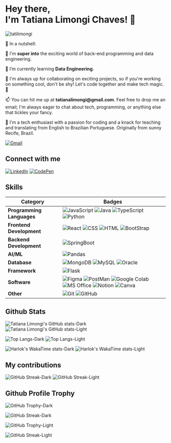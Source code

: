 <h1>Hey there,<br />
I'm Tatiana Limongi Chaves! 👋</h1>
<p align="left"> <img src="https://komarev.com/ghpvc/?username=tatilimongi&label=Profile%20views&color=0e75b6&style=flat" alt="tatilimongi" /> </p>
    <p>🥜 In a nutshell:</p>
<p><span class="emoji">👀</span> I'm <b>super into</b> the exciting world of back-end programming and data engineering.</p>
<p><span class="emoji">🌱</span> I’m currently learning <b>Data Engineering</b>.</p>
<p><span class="emoji">💞</span> I'm always up for collaborating on exciting projects, so if you're working on something cool, don't be shy! Let's code together and make tech magic. 🚀</p>
<p><span class="emoji">📫</span> You can hit me up at  <b>tatianalimongi@gmail.com</b>. Feel free to drop me an email; I'm always eager to chat about tech, programming, or anything else that tickles your fancy.</p>
<p><span class="emoji">🚀</span> I'm a tech enthusiast with a passion for coding and a knack for teaching and translating from English to Brazilian Portuguese. Originally from sunny Recife, Brazil.</p>

[![Gmail](https://img.shields.io/badge/tatianalimongi@gmail.com-gray?logo=gmail&labelColor=gray)](mailto:tatianalimongi@gmail.com)

## Connect with me

[![LinkedIn](https://img.shields.io/badge/LinkedIn-gray?logo=linkedin&logoColor&labelColor=%230A66C2)](https://linkedin.com/in/tatiana-limongi-chaves)
[![CodePen](https://img.shields.io/badge/CodePen-gray?logo=codepen&logoColor&labelColor=%233E8EDE)](https://codepen.io/tatilimongi)

## Skills

| **Category**              | **Badges**                                                                                                                                                                                   |
|---------------------------|-----------------------------------------------------------------------------------------------------------------------------------------------------------------------------------------------|
| **Programming Languages** | ![JavaScript](https://img.shields.io/badge/JavaScript-gray?logo=javascript) ![Java](https://img.shields.io/badge/Java-gray?logo=java&logoColor=white&labelColor=007396) ![TypeScript](https://img.shields.io/badge/TypeScript-gray?logo=typescript) ![Python](https://img.shields.io/badge/Python-gray?logo=python) |
| **Frontend Development**  | ![React](https://img.shields.io/badge/React-gray?logo=react) ![CSS](https://img.shields.io/badge/CSS-gray?logo=css3&logoColor=blue) ![HTML](https://img.shields.io/badge/HTML-gray?logo=html5) ![BootStrap](https://img.shields.io/badge/BootStrap-gray?logo=bootstrap) |
| **Backend Development**   | ![SpringBoot](https://img.shields.io/badge/SpringBoot-gray?logo=springboot)                                                                                                                   |
| **AI/ML**                 | ![Pandas](https://img.shields.io/badge/Pandas-gray?logo=pandas)                                                                                                                             |
| **Database**              | ![MongoDB](https://img.shields.io/badge/MongoDB-gray?logo=mongodb) ![MySQL](https://img.shields.io/badge/MySQL-gray?logo=mysql) ![Oracle](https://img.shields.io/badge/Oracle-gray?logo=oracle) |
| **Framework**             | ![Flask](https://img.shields.io/badge/Flask-gray?logo=flask)                                                                                                                                |
| **Software**              | ![Figma](https://img.shields.io/badge/Figma-gray?logo=figma) ![PostMan](https://img.shields.io/badge/PostMan-gray?logo=postman) ![Google Colab](https://img.shields.io/badge/Google_Colab-gray?logo=googlecolab) ![MS Office](https://img.shields.io/badge/MS_Office-gray?logo=microsoft-office&logoColor=white&labelColor=D83B01) ![Notion](https://img.shields.io/badge/Notion-gray?logo=notion) ![Canva](https://img.shields.io/badge/Canva-gray?logo=canva) |
| **Other**                 | ![Git](https://img.shields.io/badge/Git-gray?logo=git) ![GitHub](https://img.shields.io/badge/GitHub-gray?logo=github)                                                                      |

## Github Stats

![Tatiana Limongi's GitHub stats-Dark](https://github-readme-stats.vercel.app/api?username=tatilimongi&show_icons=true\&rank_icon=github&theme=dark#gh-dark-mode-only)
![Tatiana Limongi's GitHub stats-Light](https://github-readme-stats.vercel.app/api?username=tatilimongi&show_icons=true\&rank_icon=github&theme=default#gh-light-mode-only)

![Top Langs-Dark](https://github-readme-stats.vercel.app/api/top-langs/?username=tatilimongi&layout=compact&theme=dark#gh-dark-mode-only)
![Top Langs-Light](https://github-readme-stats.vercel.app/api/top-langs/?username=tatilimongi&layout=compact&theme=default#gh-light-mode-only)

![Harlok's WakaTime stats-Dark](https://github-readme-stats.vercel.app/api/wakatime?username=limongi&layout=compact&theme=dark#gh-dark-mode-only)
![Harlok's WakaTime stats-Light](https://github-readme-stats.vercel.app/api/wakatime?username=limongi&layout=compact&theme=default#gh-light-mode-only)

## My contributions

![GitHub Streak-Dark](https://streak-stats.demolab.com?user=tatilimongi&theme=dark#gh-dark-mode-only)
![GitHub Streak-Light](https://streak-stats.demolab.com?user=tatilimongi&theme=default#gh-light-mode-only)

## Github Profile Trophy

![GitHub Trophy-Dark](https://github-trophies.vercel.app/?username=tatilimongi&row=1&margin-w=15&margin-h=15&theme=onestar#gh-dark-mode-only)

![GitHub Streak-Dark](https://github-profile-trophy.vercel.app/?username=tatilimongi&row=1&column=4&theme=onestar&title=PullRequest,Experience,Repositories,Stars&margin-w=15&margin-h=15&theme=onestar#gh-dark-mode-only)

![GitHub Trophy-Light](https://github-trophies.vercel.app/?username=tatilimongi&row=2&column=4&no-frame=true&theme=default#gh-light-mode-only)

![GitHub Streak-Light](https://github-profile-trophy.vercel.app/?username=tatilimongi&row=2&column=3&theme=onestar&title=PullRequest,Experience,Repositories,Stars&margin-w=15&margin-h=15&theme=default#gh-light-mode-only)



